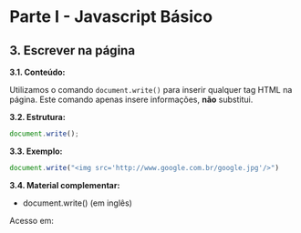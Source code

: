 # Parte I - Javascript Básico

## 3. Escrever na página

**3.1. Conteúdo:** 

Utilizamos o comando `document.write()` para inserir qualquer tag HTML na página.
Este comando apenas insere informações, **não** substitui.


**3.2. Estrutura:**

```javascript
document.write();
```

**3.3. Exemplo:** 

```javascript
document.write("<img src='http://www.google.com.br/google.jpg'/>")
```

**3.4. Material complementar:**

- document.write() (em inglês)

Acesso em: 
